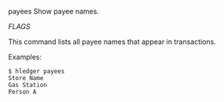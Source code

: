 payees
Show payee names.

_FLAGS_

This command lists all payee names that appear in transactions.

Examples:

```shell
$ hledger payees
Store Name
Gas Station
Person A
```
